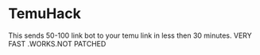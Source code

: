 # TemuHack
This sends 50-100 link bot to your temu link in less then 30 minutes. VERY FAST .WORKS.NOT PATCHED 
